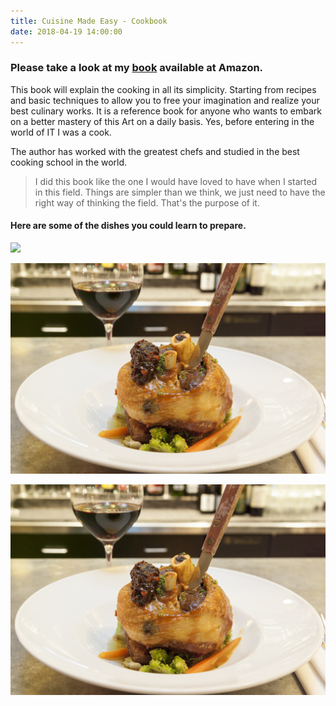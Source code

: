 ```yaml
---
title: Cuisine Made Easy - Cookbook
date: 2018-04-19 14:00:00
---
```


### Please take a look at my [book](https://www.amazon.com/s/ref=nb_sb_noss?url=search-alias%3Daps&field-keywords=villalongue) available at Amazon.

This book will explain the cooking in all its simplicity. Starting from recipes and basic techniques to allow you to free your imagination and realize your best culinary works. It is a reference book for anyone who wants to embark on a better mastery of this Art on a daily basis. Yes, before entering in the world of IT I was a cook.

The author has worked with the greatest chefs and studied in the best cooking school in the world.

>I did this book like the one I would have loved to have when I started in this field. Things are simpler than we think, we just need to have the right way of thinking the field. That's the purpose of it.
>
#### Here are some of the dishes you could learn to prepare.

![](/img/vitchakorn-koonyosying-527301-unsplash.jpg)

![](/img/AdobeStock_80822565.jpeg)

![](/img/AdobeStock_80822565.jpeg)
        
